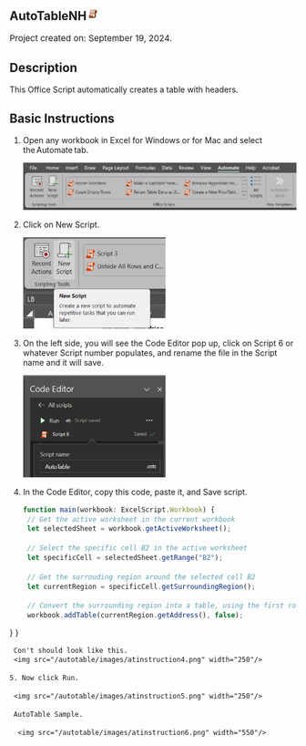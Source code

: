 ## AutoTableNH<img src="images/oslogo.jpg" width="23"/>
<p style="font-size:15px;">Project created on: September 19, 2024.</p>

## Description
This Office Script automatically creates a table with headers. 

## Basic Instructions
1. Open any workbook in Excel for Windows or for Mac and select the Automate tab.

	<img src="/autotable/images/atinstruction1.png" width="550"/>
3. Click on New Script.

   	<img src="/autotable/images/atinstruction2.png" width="250"/>
5. On the left side, you will see the Code Editor pop up, click on Script 6 or whatever Script number populates, and rename the file in the Script name and it will save.
   
  	 <img src="/autotable/images/atinstruction3.png" width="250"/>
   
7. In the Code Editor, copy this code, paste it, and Save script.
   ```TypeScript
   function main(workbook: ExcelScript.Workbook) {
	// Get the active worksheet in the current workbook
	let selectedSheet = workbook.getActiveWorksheet();

	// Select the specific cell B2 in the active worksheet
	let specificCell = selectedSheet.getRange("B2");

	// Get the surrouding region around the selected cell B2
	let currentRegion = specificCell.getSurroundingRegion();

	// Convert the surrounding region into a table, using the first row as headers
	workbook.addTable(currentRegion.getAddress(), false);
}
   }
   ```
	Con't should look like this.    
   	<img src="/autotable/images/atinstruction4.png" width="250"/>

5. Now click Run.
   
   	<img src="/autotable/images/atinstruction5.png" width="250"/>

	AutoTable Sample. 

  	 <img src="/autotable/images/atinstruction6.png" width="550"/>
